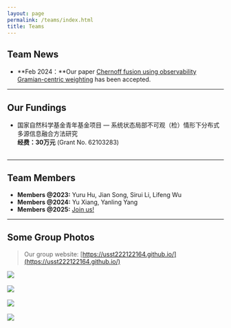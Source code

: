 ```yaml
---
layout: page
permalink: /teams/index.html
title: Teams
---
```


## Team News

- **Feb 2024：**Our paper [Chernoff fusion using observability Gramian-centric weighting](https://www.sciencedirect.com/science/article/pii/S0020025524001932?via%3Dihub=) has been accepted.<br>

---

## Our Fundings

- 国家自然科学基金青年基金项目 — 系统状态局部不可观（检）情形下分布式多源信息融合方法研究<br>**经费：30万元** (Grant No. 62103283)<br><br>

---

## Team Members

- **Members @2023:** Yuru Hu, Jian Song, Sirui Li, Lifeng Wu
- **Members @2024:** Yu Xiang, Yanling Yang
- **Members @2025:** [Join us!](https://lxy.usst.edu.cn/2022/0107/c2208a263867/page.htm)<br>

---

## Some Group Photos

> Our group website: [https://usst222122164.github.io/](https://usst222122164.github.io/)

<div>
<img src="https://caihanlin.com/images/teams/1.jpg">
</div>
<br>

<div>
<img src="https://caihanlin.com/images/teams/2.jpg">
</div>
<br>

<div>
<img src="https://caihanlin.com/images/teams/3.jpg">
</div>
<br>

<div>
<img src="https://caihanlin.com/images/teams/4.png">
</div>
<br>
